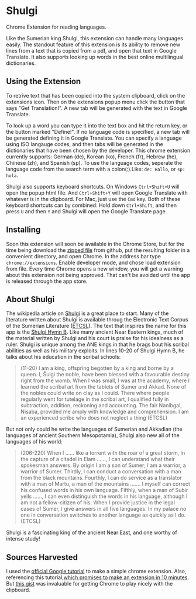 # Shulgi
Chrome Extension for reading languages.

Like the Sumerian king Shulgi, this extension can handle many languages
easily. The standout feature of this extension is its ability to remove new
lines from a text that is copied from a pdf, and open that text in Google
Translate. It also supports looking up words in the best online
multilingual dictionaries. 

## Using the Extension 

To retrive text that has been copied into the system clipboard, click on the
extensions icon. Then on the extensions popup menu click the button that says
"Get Translation!". A new tab will be generated with the text in Google Translate. 

To look up a word you can type it into the text box and hit the return key, or
the button marked "Define!". If no language code is specified, a new tab will
be generated defining it in Google Translate. You can specify a language using
ISO langauge codes, and then tabs will be generated in the dictionaries that
have been chosen by the developer. This chrome extension currently supports:
German (de), Korean (ko), French (fr), Hebrew (he), Chinese (zh), and
Spanish (sp). To use the language codes, seperate the language code from the
search term with a colon(:).Like: `de: Hallo`, or `sp: hola`. 

Shulgi also supports keyboard shortcuts. On Windows `Ctrl+Shift+U` will open
the popup html file. And `Ctrl+Shift+Y` will open Google Translate with
whatever is in the clipboard. For Mac, just use the `Cmd` key. Both of these
keyboard shortcuts can by combined: Hold down `Ctrl+Shift`, and then press `U` 
and then `Y` and Shulgi will open the Google Translate page. 

## Installing

Soon this extension will soon be available in the Chrome Store, but
for the time being download the [zipped file][GitZip] from github, put the resulting
folder in a convenient directory, and open Chrome. In the address bar type
`chrome://extensions`. Enable developer mode, and chose load extension from
file. Every time Chrome opens a new window, you will get a warning about this
extension not being approved. That can't be avoided until the app is released
through the app store.

## About Shulgi 

The wikipedia article on [Shulgi][ShulgiW] is a great place to start. Many of the
literature written about Shulgi is available throug the Electronic Text Corpus
of the Sumerian Literature ([ETCSL][etcsl]). The text that inspires the name for this app
is the [Shulgi Hymn B][ShulgiB]. Like many ancient Near Eastern kings, much of
the material written by Shulgi and his court is praise for his idealness as a
ruler. Shulgi is unique among the ANE kings in that he brags bout his scribal
abilities as well as his military exploits. In lines 10-20 of Shulgi Hymn B,
he talks about his education in the scribal schools:
>    (11-20) I am a king, offspring begotten by a king and borne by a queen.
>    I, Šulgi the noble, have been blessed with a favourable destiny right
>    from the womb. When I was small, I was at the academy, where I learned
>    the scribal art from the tablets of Sumer and Akkad. None of the nobles
>    could write on clay as I could. There where people regularly went for
>    tutelage in the scribal art, I qualified fully in subtraction,
>    addition, reckoning and accounting. The fair Nanibgal, Nisaba, provided
>    me amply with knowledge and comprehension. I am an experienced scribe
>    who does not neglect a thing (ETCSL)

But not only could he write the languages of Sumerian and Akkadian (the
languages of ancient Southern Mesopotamia), Shulgi also new all of the
languages of his world: 
>    (206-220) When I …… like a torrent with the roar of a great storm, in the
>    capture of a citadel in Elam ……, I can understand what their spokesman
>    answers. By origin I am a son of Sumer; I am a warrior, a warrior of
>    Sumer. Thirdly, I can conduct a conversation with a man from the black
>    mountains. Fourthly, I can do service as a translator with a man of
>    Martu, a man of the mountains ……. I myself can correct his confused words
>    in his own language.  Fifthly, when a man of Subir yells ……, I can even
>    distinguish the words in his language, although I am not a fellow-citizen
>    of his. When I provide justice in the legal cases of Sumer, I give
>    answers in all five languages. In my palace no one in conversation
>    switches to another language as quickly as I do. (ETCSL)

Shulgi is a fascinating king of the ancient Near East, and one worthy of
intense study! 

## Sources Harvested 

I used the [official Google tutorial][chrometut] to make a simple chrome
extension.  Also, referencing this tutorial,[which promises to make an
extension in 10 minutes][tenmin]. But [this gist][clipboardgist] was
invaluable for getting Chrome to play nicely with the clipboard.


[GitZip]: https://github.com/e2dubba/shulgi/archive/master.zip "Github Zip file"
[ShulgiW]: https://en.wikipedia.org/wiki/Shulgi "Shulgi Wikipedia"
[ShulgiB]: http://etcsl.orinst.ox.ac.uk/cgi-bin/etcsl.cgi?text=t.2.4.2.02 "ShulgiB"
[etcsl]: http://etcsl.orinst.ox.ac.uk/edition2/etcslbycat.php "ETCSL"
[chrometut]: https://developer.chrome.com/extensions/getstarted "Chrome Tutorial"
[tenmin]: https://www.sitepoint.com/create-chrome-extension-10-minutes-flat/ "Ten Min Tutorial"
[clipboardgist]: https://gist.github.com/srsudar/e9a41228f06f32f272a2#file-background-js "Gist"

